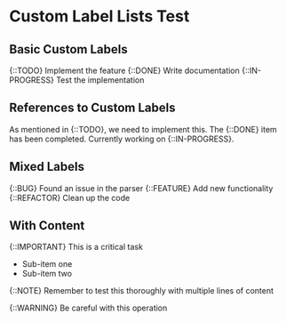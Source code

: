 # Custom Label Lists Test

## Basic Custom Labels

{::TODO} Implement the feature
{::DONE} Write documentation
{::IN-PROGRESS} Test the implementation

## References to Custom Labels

As mentioned in {::TODO}, we need to implement this.
The {::DONE} item has been completed.
Currently working on {::IN-PROGRESS}.

## Mixed Labels

{::BUG} Found an issue in the parser
{::FEATURE} Add new functionality
{::REFACTOR} Clean up the code

## With Content

{::IMPORTANT} This is a critical task
  - Sub-item one
  - Sub-item two
  
{::NOTE} Remember to test this thoroughly
  with multiple lines of content
  
{::WARNING} Be careful with this operation

